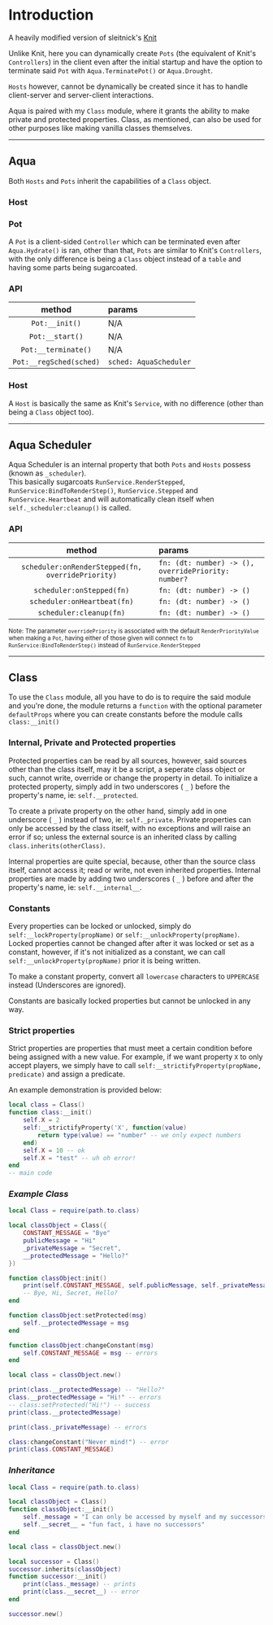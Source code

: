 # Introduction
A heavily modified version of sleitnick's [Knit](https://sleitnick.github.io/Knit/)

Unlike Knit, here you can dynamically create `Pots` (the equivalent of Knit's `Controllers`) in the client even after the initial startup and have the option to terminate said `Pot` with `Aqua.TerminatePot()` or `Aqua.Drought`.

`Hosts` however, cannot be dynamically be created since it has to handle client-server and server-client interactions.

Aqua is paired with my `Class` module, where it grants the ability to make private and protected properties.
Class, as mentioned, can also be used for other purposes like making vanilla classes themselves.

***

## Aqua
Both `Hosts` and `Pots` inherit the capabilities of a `Class` object.

### **Host**

### **Pot**
A `Pot` is a client-sided `Controller` which can be terminated even after `Aqua.Hydrate()` is ran, other than that, `Pots` are similar to Knit's `Controllers`, with the only difference is being a `Class` object instead of a `table` and having some parts being sugarcoated.

### API
| method | params |
| :---: | :--- |
| `Pot:__init()` | N/A |
| `Pot:__start()` | N/A |
| `Pot:__terminate()` | N/A |
| `Pot:__regSched(sched)` | `sched: AquaScheduler` |

### **Host**
A `Host` is basically the same as Knit's `Service`, with no difference (other than being a `Class` object too).

***

## Aqua Scheduler
Aqua Scheduler is an internal property that both `Pots` and `Hosts` possess (known as `_scheduler`).  
This basically sugarcoats `RunService.RenderStepped`, `RunService:BindToRenderStep()`, `RunService.Stepped` and `RunService.Heartbeat` and will automatically clean itself when `self._scheduler:cleanup()` is called.

### API
| method | params |
| :---: | :--- |
| `scheduler:onRenderStepped(fn, overridePriority)` | `fn: (dt: number) -> (), overridePriority: number?` |
| `scheduler:onStepped(fn)` | `fn: (dt: number) -> ()` |
| `scheduler:onHeartbeat(fn)` | `fn: (dt: number) -> ()` |
| `scheduler:cleanup(fn)` | `fn: (dt: number) -> ()` |

<sub>Note: The parameter `overridePriority` is associated with the default `RenderPriorityValue` when making a `Pot`, having either of those given will connect `fn` to `RunService:BindToRenderStep()` instead of `RunService.RenderStepped`</sub>

***

## Class
To use the `Class` module, all you have to do is to require the said module and you're done, the module returns a `function` with the optional parameter `defaultProps` where you can create constants before the module calls `class:__init()`

### **Internal, Private and Protected properties**
Protected properties can be read by all sources, however, said sources other than the class itself, may it be a script, a seperate class object or such, cannot write, override or change the property in detail. To initialize a protected property, simply add in two underscores ( `_` ) before the property's name, ie: `self.__protected`.  

To create a private property on the other hand, simply add in one underscore ( `_` ) instead of two, ie: `self._private`. Private properties can only be accessed by the class itself, with no exceptions and will raise an error if so; unless the external source is an inherited class by calling `class.inherits(otherClass)`.

Internal properties are quite special, because, other than the source class itself, cannot access it; read or write, not even inherited properties. Internal properties are made by adding two underscores ( `_` ) before and after the property's name, ie: `self.__internal__`.

### **Constants**
Every properties can be locked or unlocked, simply do `self:__lockProperty(propName)` or `self:__unlockProperty(propName)`. Locked properties cannot be changed after after it was locked or set as a constant, however, if it's not initialized as a constant, we can call `self:__unlockProperty(propName)` prior it is being written.

To make a constant property, convert all `lowercase` characters to `UPPERCASE` instead (Underscores are ignored).

Constants are basically locked properties but cannot be unlocked in any way.  

### **Strict properties**
Strict properties are properties that must meet a certain condition before being assigned with a new value. For example, if we want property `X` to only accept players, we simply have to call `self:__strictifyProperty(propName, predicate)` and assign a predicate.

An example demonstration is provided below:
```lua
local class = Class()
function class:__init()
    self.X = 2
    self:__strictifyProperty('X', function(value)
        return type(value) == "number" -- we only expect numbers
    end)
    self.X = 10 -- ok
    self.X = "test" -- uh oh error!
end
-- main code
```

### ***Example Class***
```lua
local Class = require(path.to.class)

local classObject = Class({
    CONSTANT_MESSAGE = "Bye"
    publicMessage = "Hi"
    _privateMessage = "Secret",
    __protectedMessage = "Hello?"
})

function classObject:init()
    print(self.CONSTANT_MESSAGE, self.publicMessage, self._privateMessage, self.__protectedMessage)
    -- Bye, Hi, Secret, Hello?
end

function classObject:setProtected(msg)
    self.__protectedMessage = msg
end

function classObject:changeConstant(msg)
    self.CONSTANT_MESSAGE = msg -- errors
end

local class = classObject.new()

print(class.__protectedMessage) -- "Hello?"
class.__protectedMessage = "Hi!" -- errors
-- class:setProtected("Hi!") -- success
print(class.__protectedMessage)

print(class._privateMessage) -- errors

class:changeConstant("Never mind!") -- error
print(class.CONSTANT_MESSAGE)
```
### ***Inheritance***
```lua
local Class = require(path.to.class)

local classObject = Class()
function classObject:__init()
    self._message = "I can only be accessed by myself and my successors"
    self.__secret__ = "fun fact, i have no successors"
end

local class = classObject.new()

local successor = Class()
successor.inherits(classObject)
function successor:__init()
    print(class._message) -- prints
    print(class.__secret__) -- error
end

successor.new()
```